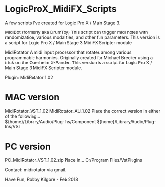 # LogicProX_MidiFX_Scripts
A few scripts I've created for Logic Pro X / Main Stage 3.

MidiBot (formerly aka DrumToy) 
This script can trigger midi notes with randomization, various modalities, and other fun parameters. This version is a script for Logic Pro X / Main Stage 3 MidiFX Scripter module.

MidiRotator
A midi input processor that rotates among various programmable harmonies. Originally created for Michael Brecker using a trick on the Oberheim X-Pander. This version is a script for Logic Pro X / Main Stage 3 MidiFX Scripter module.

Plugin: MidiRotator 1.02
# MAC version
MidiRotator_VST_1.02
MidiRotator_AU_1.02
Place the correct version in either of the following...  
${home}/Library/Audio/Plug-Ins/Component 
${home}/Library/Audio/Plug-Ins/VST

# PC version 
PC_MidiRotator_VST_1.02.zip
Place in... 
C:/Program Files/VstPlugins



Contact: midirotator via gmail.

Have Fun,
Robby Kilgore - Feb 2018
